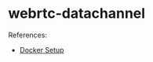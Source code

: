 # webrtc-datachannel

References:

- [Docker Setup](https://dev.to/dariansampare/setting-up-docker-typescript-node-hot-reloading-code-changes-in-a-running-container-2b2f)
